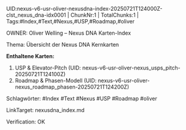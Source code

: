 UID:nexus-v6-usr-oliver-nexusdna-index-20250721T124000Z-clst_nexus_dna-idx0001 | ChunkNr:1 | TotalChunks:1 | Tags:#Index,#Text,#Nexus,#USP,#Roadmap,#oliver

OWNER: Oliver Welling – Nexus DNA Karten-Index

Thema: Übersicht der Nexus DNA Kernkarten

**Enthaltene Karten:**  
1. USP & Elevator-Pitch (UID: nexus-v6-usr-oliver-nexus_usps_pitch-20250721T124100Z)  
2. Roadmap & Phasen-Modell (UID: nexus-v6-usr-oliver-nexus_roadmap_phasen-20250721T124200Z)

Schlagwörter: #Index #Text #Nexus #USP #Roadmap #oliver

LinkTarget: nexusdna_index.md  

Verification: OK
